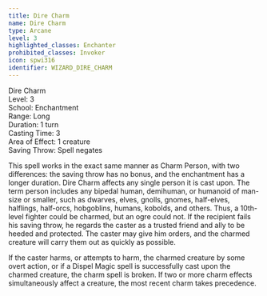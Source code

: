 ```yaml
---
title: Dire Charm
name: Dire Charm
type: Arcane
level: 3
highlighted_classes: Enchanter
prohibited_classes: Invoker
icon: spwi316
identifier: WIZARD_DIRE_CHARM
---
```

Dire Charm  
Level: 3  
School: Enchantment  
Range: Long  
Duration: 1 turn  
Casting Time: 3  
Area of Effect: 1 creature  
Saving Throw: Spell negates  
  
This spell works in the exact same manner as Charm Person, with two differences: the saving throw has no bonus, and the enchantment has a longer duration. Dire Charm affects any single person it is cast upon. The term person includes any bipedal human, demihuman, or humanoid of man-size or smaller, such as dwarves, elves, gnolls, gnomes, half-elves, halflings, half-orcs, hobgoblins, humans, kobolds, and others. Thus, a 10th-level fighter could be charmed, but an ogre could not. If the recipient fails his saving throw, he regards the caster as a trusted friend and ally to be heeded and protected. The caster may give him orders, and the charmed creature will carry them out as quickly as possible.  
  
If the caster harms, or attempts to harm, the charmed creature by some overt action, or if a Dispel Magic spell is successfully cast upon the charmed creature, the charm spell is broken. If two or more charm effects simultaneously affect a creature, the most recent charm takes precedence.  
